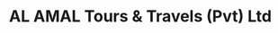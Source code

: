 ---
title: "AL AMAL Tours & Travels (Pvt) Ltd"
url: /karachi/al-amal-tours-und-travels-pvt-ltd/
shop: Reisebüro
---